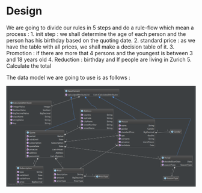 # Design

We are going to divide our rules in 5 steps and do a rule-flow which mean a process : 1. init step : we shall determine the age of each person and the person has his birthday based on the quoting date. 2. standard price : as we have the table with all prices, we shall make a decision table of it. 3. Promotion : if there are more that 4 persons and the youngest is between 3 and 18 years old 4. Reduction : birthday and If people are living in Zurich 5. Calculate the total

The data model we are going to use is as follows :

![](../.gitbook/assets/action09.png)

